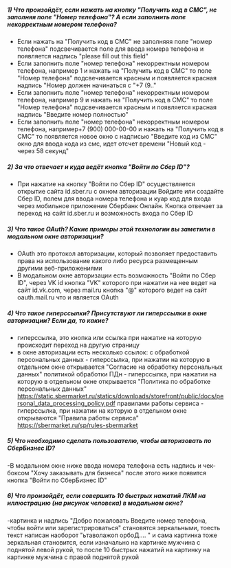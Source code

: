 ##### 1) Что произойдёт, если нажать на кнопку "Получить код в СМС", не заполняя поле "Номер телефона"? А если заполнить поле некорректным номером телефона?
- Если нажать на "Получить код в СМС" не заполняяя поле "номер телефона" подсвечивается поле для ввода номера телефона и появляется надпись "please fill out this field" 
- Если заполнить поле "номер телефона" некорректным номером телефона, например 1 и нажать на "Получить код в СМС" то поле "Номер телефона" подсвечивается красным и появляется красная надпись "Номер должен начинаться с "+7 (9.."
- Если заполнить поле "номер телефона" некорректным номером телефона, например 9 и нажать на "Получить код в СМС" то поле "Номер телефона" подсвечивается красным и появляется красная надпись "Введите номер полностью"
- Если заполнить поле "номер телефона" некорректным номером телефона, например+7 (900) 000-00-00 и нажать на "Получить код в СМС" то появляется новое окно с надписью "Введите код из СМС" окно для ввода кода из смс, идет отсчет времени "Новый код - через 58 секунд"

##### 2) За что отвечает и куда ведёт кнопка "Войти по Сбер ID"?
- При нажатие на кнопку "Войти по Сбер ID" осуществляется открытие сайта id.sber.ru с окном авторизации Войдите или создайте Сбер ID, полем для ввода номера телефона и куар код для входа через мобильное приложение Сбербанк Онлайн. Кнопка отвечает за переход на сайт id.sber.ru и возможность входа по Сбер ID

##### 3) Что такое OAuth? Какие примеры этой технологии вы заметили в модальном окне авторизации?
- OAuth это протокол авторизации, который позволяет предоставить права на использование какого либо ресурса размещенным другими веб-приложениями
- В модальном окне авторизации есть возможность "Войти по Сбер ID", 
через VK id кнопка "VK" которого при нажатии на нее ведет на сайт id.vk.com, через mail.ru кнопка "@" которого ведет на сайт oauth.mail.ru что и является OAuth

##### 4) Что такое гиперссылки? Присутствуют ли гиперссылки в окне авторизации? Если да, то какие?
- гиперссылка, это кнопка или ссылка при нажатие на которую происходит переход на другую страницу
- в окне авторизации есть несколько ссылок:
с обработкой персональных данных - гиперссылка, при нажатии на которую в отдельном окне открывается  "Согласие на обработку персональных данных"
политикой обработки ПДн - гиперссылка, при нажатии на которую в отдельном окне открывается "Политика по обработке персональных данных" https://static.sbermarket.ru/statics/downloads/storefront/public/docs/personal_data_processing_policy.pdf 
правилами работы сервиса - гиперссылка, при нажатии на которую в отдельном окне открываются "Правила работы сервиса" https://sbermarket.ru/sp/rules-sbermarket


##### 5) Что необходимо сделать пользователю, чтобы авторизовать по СберБизнес ID?
-В модальном окне ниже ввода номера телефона есть надпись и чек-боксом "Хочу заказывать для бизнеса" после этого ниже появится кнопка "Войти по СберБизнес ID"

##### 6) Что произойдёт, если совершить 10 быстрых нажатий ЛКМ на иллюстрацию (на рисунок человека) в модальном окне?
-картинка и надпись "Добро пожаловать Введите номер телефона, чтобы войти или зарегистрироваться" становятся зеркальными, тоесть текст написан наоборот "ьтаволажоп орбоД.... " и сама картинка тоже зеркальная становится, если изначально на картинке мужчина с поднятой левой рукой, то после 10 быстрых нажатий на картинку на картинке мужчина с правой поднятой рукой
